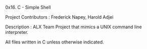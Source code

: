 0x16. C - Simple Shell

Project Contributors : Frederick Napey, Harold Adjei

Description : ALX Team Project that mimics a UNIX command line interpreter.

All files written in C unless otherwise indicated.
